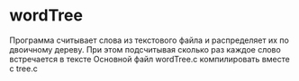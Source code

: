 # wordTree
Программа считывает слова из текстового файла и распределяет их по двоичному дереву. При этом подсчитывая сколько раз каждое слово встречается в тексте
Основной файл wordTree.c компилировать вместе с tree.c
